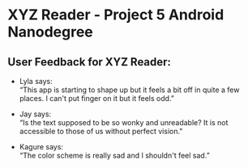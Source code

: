 # XYZ Reader - Project 5 Android Nanodegree

## User Feedback for XYZ Reader:

* Lyla says: </br>
“This app is starting to shape up but it feels a bit off in quite a few places. I can't put finger on it but it feels odd.”

* Jay says: </br>
“Is the text supposed to be so wonky and unreadable? It is not accessible to those of us without perfect vision."

* Kagure says: </br>
“The color scheme is really sad and I shouldn't feel sad.”
